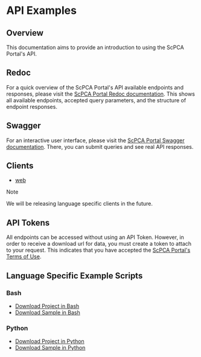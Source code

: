 # API Examples

## Overview

This documentation aims to provide an introduction to using the ScPCA Portal's API.

## Redoc

For a quick overview of the ScPCA Portal's API available endpoints and responses, please visit the [ScPCA Portal Redoc documentation](https://api.scpca.alexslemonade.org/docs/redoc).
This shows all available endpoints, accepted query parameters, and the structure of endpoint responses.

## Swagger

For an interactive user interface, please visit the [ScPCA Portal Swagger documentation](https://api.scpca.alexslemonade.org/docs/swagger).
There, you can submit queries and see real API responses.

## Clients

- [web](https://scpca.alexslemonade.org)

<!-- Should we add an interest form or link to github issue? -->
> [!NOTE]
> We will be releasing language specific clients in the future.

## API Tokens

All endpoints can be accessed without using an API Token.
However, in order to receive a download url for data, you must create a token to attach to your request.
This indicates that you have accepted the [ScPCA Portal's Terms of Use](https://scpca.alexslemonade.org/terms-of-service).

## Language Specific Example Scripts

### Bash
- [Download Project in Bash](./download-project.sh)
- [Download Sample in Bash](./download-samples.sh)

### Python
- [Download Project in Python](./download-project.py)
- [Download Sample in Python](./download-samples.py)
